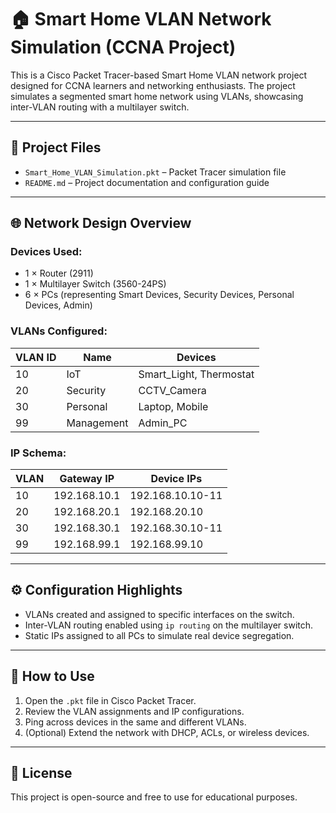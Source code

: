 
# 🏠 Smart Home VLAN Network Simulation (CCNA Project)

This is a Cisco Packet Tracer-based Smart Home VLAN network project designed for CCNA learners and networking enthusiasts. The project simulates a segmented smart home network using VLANs, showcasing inter-VLAN routing with a multilayer switch.

---

## 📁 Project Files
- `Smart_Home_VLAN_Simulation.pkt` – Packet Tracer simulation file
- `README.md` – Project documentation and configuration guide

---

## 🌐 Network Design Overview

### Devices Used:
- 1 × Router (2911)
- 1 × Multilayer Switch (3560-24PS)
- 6 × PCs (representing Smart Devices, Security Devices, Personal Devices, Admin)

### VLANs Configured:
| VLAN ID | Name        | Devices                  |
|---------|-------------|--------------------------|
| 10      | IoT         | Smart_Light, Thermostat  |
| 20      | Security    | CCTV_Camera              |
| 30      | Personal    | Laptop, Mobile           |
| 99      | Management  | Admin_PC                 |

### IP Schema:
| VLAN | Gateway IP     | Device IPs               |
|------|----------------|--------------------------|
| 10   | 192.168.10.1   | 192.168.10.10-11         |
| 20   | 192.168.20.1   | 192.168.20.10            |
| 30   | 192.168.30.1   | 192.168.30.10-11         |
| 99   | 192.168.99.1   | 192.168.99.10            |

---

## ⚙️ Configuration Highlights

- VLANs created and assigned to specific interfaces on the switch.
- Inter-VLAN routing enabled using `ip routing` on the multilayer switch.
- Static IPs assigned to all PCs to simulate real device segregation.

---

## 🧪 How to Use

1. Open the `.pkt` file in Cisco Packet Tracer.
2. Review the VLAN assignments and IP configurations.
3. Ping across devices in the same and different VLANs.
4. (Optional) Extend the network with DHCP, ACLs, or wireless devices.

---

## 📜 License

This project is open-source and free to use for educational purposes.

